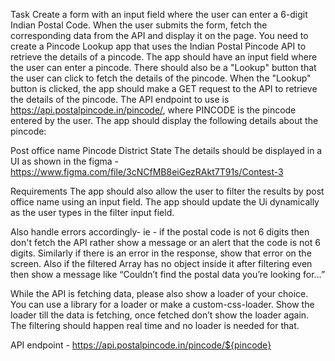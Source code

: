 Task
Create a form with an input field where the user can enter a 6-digit Indian Postal Code. When the user submits the form, fetch the corresponding data from the API and display it on the page.
You need to create a Pincode Lookup app that uses the Indian Postal Pincode API to retrieve the details of a pincode.
The app should have an input field where the user can enter a pincode. There should also be a "Lookup" button that the user can click to fetch the details of the pincode.
When the "Lookup" button is clicked, the app should make a GET request to the API to retrieve the details of the pincode. The API endpoint to use is
https://api.postalpincode.in/pincode/<PINCODE>, where PINCODE is the pincode entered by the user.
The app should display the following details about the pincode:

Post office name
Pincode
District
State
The details should be displayed in a UI as shown in the figma -
https://www.figma.com/file/3cNCfMB8eiGezRAkt7T91s/Contest-3

Requirements
The app should also allow the user to filter the results by post office name using an input field. The app should update the Ui dynamically as the user types in the filter input field.


Also handle errors accordingly- ie - if the postal code is not 6 digits then don't fetch the API rather show a message or an alert that the code is not 6 digits. Similarly if there is an error in the response, show that error on the screen. Also if the filtered Array has no object inside it after filtering even then show a message like “Couldn’t find the postal data you’re looking for…”


While the API is fetching data, please also show a loader of your choice. You can use a library for a loader or make a custom-css-loader. Show the loader till the data is fetching, once fetched don’t show the loader again. The filtering should happen real time and no loader is needed for that.


API endpoint - https://api.postalpincode.in/pincode/${pincode}
